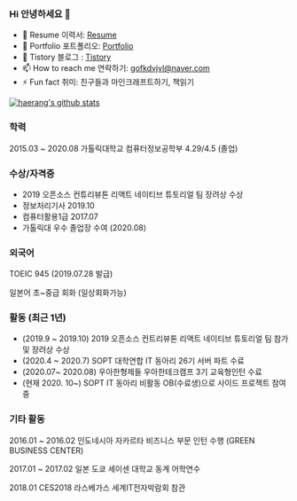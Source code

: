 ### Hi 안녕하세요 👋

- 🔭 Resume 이력서: [Resume](https://www.notion.so/RESUME-f7c2b9a8f9c84df9806cc62287f6547b) 
- 🌱 Portfolio 포트폴리오: [Portfolio](https://www.notion.so/COVERLETTER-PORTFOLIO-2eb64be0156d446ab2f291f95591b127)
- 👯 Tistory 블로그 : [Tistory](https://haerang94.tistory.com/)
- 📫 How to reach me 연락하기: gofkdvjvl@naver.com 
- ⚡ Fun fact 취미: 친구들과 마인크래프트하기, 책읽기

[![haerang's github stats](https://github-readme-stats.vercel.app/api?username=haerang94)](https://github.com/anuraghazra/github-readme-stats)

### 학력

2015.03 ~ 2020.08 가톨릭대학교 컴퓨터정보공학부 4.29/4.5 (졸업)

### 수상/자격증

- 2019 오픈소스 컨튜리뷰톤 리액트 네이티브 튜토리얼 팀 장려상 수상
- 정보처리기사 2019.10
- 컴퓨터활용1급 2017.07
- 가톨릭대 우수 졸업장 수여 (2020.08)

### 외국어

TOEIC 945 (2019.07.28 발급)

일본어 초~중급 회화 (일상회화가능)

### 활동 (최근 1년)

- (2019.9 ~ 2019.10) 2019 오픈소스 컨트리뷰톤 리액트 네이티브 튜토리얼 팀 참가 및 장려상 수상
- (2020.4 ~ 2020.7) SOPT 대학연합 IT 동아리 26기 서버 파트 수료
- (2020.07~ 2020.08) 우아한형제들 우아한테크캠프 3기 교육형인턴 수료
- (현재 2020. 10~) SOPT IT 동아리 비활동 OB(수료생)으로 사이드 프로젝트 참여중



### 기타 활동

2016.01 ~ 2016.02 인도네시아 자카르타 비즈니스 부문 인턴 수행 (GREEN BUSINESS CENTER)

2017.01 ~ 2017.02 일본 도쿄 세이센 대학교 동계 어학연수 

2018.01 CES2018 라스베가스 세계IT전자박람회 참관

